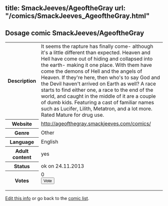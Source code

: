 title: SmackJeeves/AgeoftheGray
url: "/comics/SmackJeeves_AgeoftheGray.html"
---
Dosage comic SmackJeeves/AgeoftheGray
-----------------------------------------

<p id="msg"></p>
<script type="text/javascript">
if (window.location.search === '?edit_info_mail=sent_ok') {
  var elem = document.getElementById("msg");
  elem.innerHTML = 'Edited information sucessfully sent for review, which is usually done daily. Thanks!';
  elem.className = 'ok';
}
</script>
<table class="comicinfo">
<tr>
<th>Description</th><td>It seems the rapture has finally come- although it's a little different than expected. Heaven and Hell have come out of hiding and collapsed into the earth- making it one place. With them have come the demons of Hell and the angels of Heaven. If they're here, then who's to say God and the Devil haven't arrived on Earth as well? A race starts to find either one, a race to the end of the world, and caught in the middle of it are a couple of dumb kids. Featuring a cast of familiar names such as Lucifer, Lilith, Metatron, and a lot more. Rated Mature for drug use.</td>
</tr>
<tr>
<th>Website</th><td><a href="http://ageofthegray.smackjeeves.com/comics/">http://ageofthegray.smackjeeves.com/comics/</a></td>
</tr>
<tr>
<th>Genre</th><td>Other</td>
</tr>
<tr>
<th>Language</th><td>English</td>
</tr>
<tr>
<th>Adult content</th><td>yes</td>
</tr>
<tr>
<th>Status</th><td>ok on 24.11.2013</td>
</tr>
<tr>
<th>Votes</th><td>0
<form action="http://gaecounter.appspot.com/count/" method="POST">
<input name="name" type="hidden" value="SmackJeeves_AgeoftheGray"/>
<input name="uid" type="hidden" id="voteuid" value=""/>
<input type="submit" value="Vote"/>
</form>
</td>
</tr>
</table>
<script type="text/javascript">
var ua = navigator.userAgent;
document.getElementById("voteuid").value = ua.replace(/[^a-zA-Z0-9\._:]/g , "_");;
</script>

[Edit this info](SmackJeeves_AgeoftheGray_edit.html) or go back to the [comic list](../comic-index.html).
